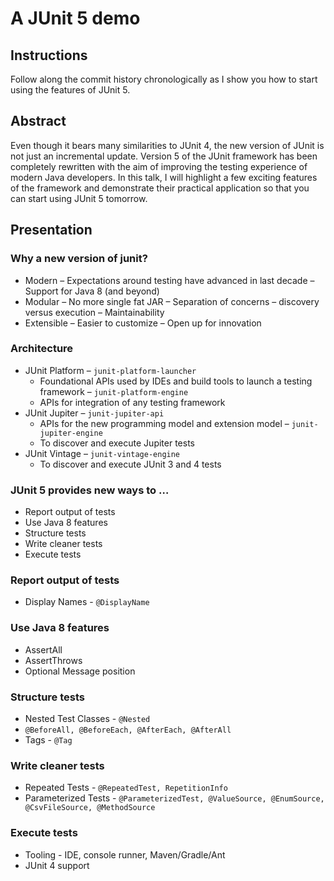 # A JUnit 5 demo

## Instructions

Follow along the commit history chronologically as I show you how to start using the features of JUnit 5.

## Abstract

Even though it bears many similarities to JUnit 4, the new version of JUnit is not just an incremental update. Version 5 of the JUnit framework has been completely rewritten with the aim of improving the testing experience of modern Java developers. In this talk, I will highlight a few exciting features of the framework and demonstrate their practical application so that you can start using JUnit 5 tomorrow.

## Presentation

### Why a new version of junit?
- Modern
  – Expectations around testing have advanced in last decade
  – Support for Java 8 (and beyond)
- Modular
  – No more single fat JAR
  – Separation of concerns – discovery versus execution
  – Maintainability
- Extensible
  – Easier to customize
  – Open up for innovation

### Architecture
- JUnit Platform
  – `junit-platform-launcher`
    - Foundational APIs used by IDEs and build tools to launch a testing framework
  – `junit-platform-engine`
    - APIs for integration of any testing framework
- JUnit Jupiter
  – `junit-jupiter-api`
    - APIs for the new programming model and extension model
  – `junit-jupiter-engine`
    - To discover and execute Jupiter tests
- JUnit Vintage
  – `junit-vintage-engine`
    - To discover and execute JUnit 3 and 4 tests

### JUnit 5 provides new ways to …    
- Report output of tests
- Use Java 8 features
- Structure tests
- Write cleaner tests
- Execute tests    

### Report output of tests    
- Display Names - `@DisplayName`

### Use Java 8 features    
- AssertAll
- AssertThrows
- Optional Message position

### Structure tests    
- Nested Test Classes - `@Nested`
- `@BeforeAll, @BeforeEach, @AfterEach, @AfterAll`
- Tags - `@Tag`

### Write cleaner tests 
- Repeated Tests - `@RepeatedTest, RepetitionInfo`
- Parameterized Tests - `@ParameterizedTest, @ValueSource, @EnumSource, @CsvFileSource, @MethodSource`

### Execute tests 
- Tooling - IDE, console runner, Maven/Gradle/Ant
- JUnit 4 support